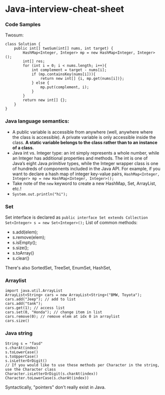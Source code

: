 # Java-interview-cheat-sheet

### Code Samples
Twosum:
```
class Solution {
    public int[] twoSum(int[] nums, int target) {
        HashMap<Integer, Integer> mp = new HashMap<Integer, Integer>();
        int[] res;
        for (int i = 0; i < nums.length; i++){
            int complement = target - nums[i];
            if (mp.containsKey(nums[i])){
                return new int[] {i, mp.get(nums[i])};
            } else {
                mp.put(complement, i);
            }
        }
        return new int[] {};
    }
}
```
### Java language semantics: 
- A public variable is accessible from anywhere (well, anywhere where the class is accessible). A private variable is only accessible inside the class. **A static variable belongs to the class rather than to an instance of a class.**
- Java int vs. Integer type: an int simply represents a whole number, while an Integer has additional properties and methods. The int is one of Java’s eight Java *primitive* types, while the Integer wrapper class is one of hundreds of components included in the Java API. For example, if you want to declare a hash map of integer key-value pairs, `HashMap<Integer, Integer> mp = new HashMap<Integer, Integer>();`
- Take note of the `new` keyword to create a new HashMap, Set, ArrayList, etc.!
- `System.out.println("hi");`
  
### Set
Set interface is declared as `public interface Set extends Collection`
`Set<Integer> s = new Set<Integer>();`
List of common methods:
- s.add(elem);
- s.remove(elem);
- s.isEmpty();
- s.size();
- s.toArray()
- s.clear()

There's also SortedSet, TreeSet, EnumSet, HashSet, 

### Arraylist
```
import java.util.ArrayList
ArrayList<String> cars = new ArrayList<String>("BMW, Toyota");
cars.add("Jeep"); // add to list
cars.add("tank");
cars.get(1); // access list
cars.set(0, "Honda"); // change item in list
cars.remove(0); // remove elem at idx 0 in arraylist
cars.size()
```

### Java string
```
String s = "fasd"
s.charAt(index)
s.toLowerCase()
s.toUpperCase()
s.isLetterOrDigit()
// If you would like to use these methods per Character in the string, use the Character class
Character.isLetterOrDigit(s.charAt(index))
Character.toLowerCase(s.charAt(index))
```
Syntactically, "pointers" don't really exist in Java. 

